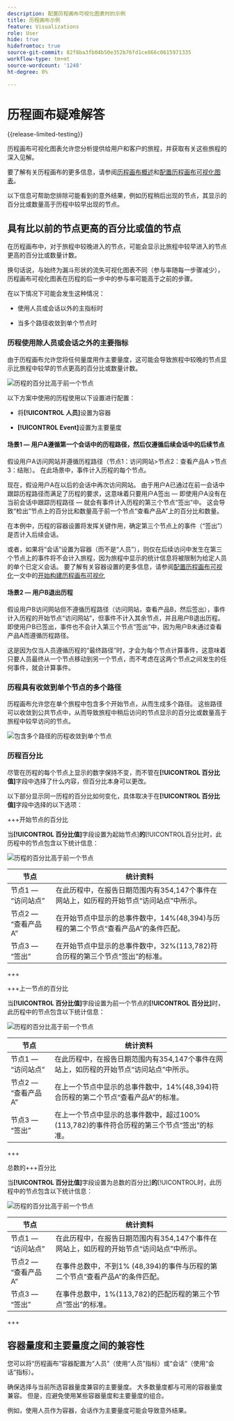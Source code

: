 ```yaml
---
description: 配置历程画布可视化图表时的示例
title: 历程画布示例
feature: Visualizations
role: User
hide: true
hidefromtoc: true
source-git-commit: 82f8ba3fb04b50e352b76fd1ce866c0615971335
workflow-type: tm+mt
source-wordcount: '1248'
ht-degree: 0%

---
```


# 历程画布疑难解答

{{release-limited-testing}}

历程画布可视化图表允许您分析提供给用户和客户的旅程，并获取有关这些旅程的深入见解。

要了解有关历程画布的更多信息，请参阅[历程画布概述](/help/analysis-workspace/visualizations/journey-canvas/journey-canvas.md)和[配置历程画布可视化图表](/help/analysis-workspace/visualizations/journey-canvas/configure-journey-canvas.md)。

以下信息可帮助您排除可能看到的意外结果，例如历程稍后出现的节点，其显示的百分比或数量高于历程中较早出现的节点。

## 具有比以前的节点更高的百分比或值的节点

在历程画布中，对于旅程中较晚进入的节点，可能会显示比旅程中较早进入的节点更高的百分比或数量计数。

换句话说，与始终为漏斗形状的流失可视化图表不同（参与率随每一步骤减少），历程画布可视化图表在历程的后一步中的参与率可能高于之前的步骤。

在以下情况下可能会发生这种情况：

* 使用人员或会话以外的主指标时

* 当多个路径收敛到单个节点时

### 历程使用除人员或会话之外的主要指标

由于历程画布允许您将任何量度用作主要量度，这可能会导致旅程中较晚的节点显示比旅程中较早的节点更高的百分比或数量计数。

![历程的百分比高于前一个节点](assets/journey-canvas-higher-percentage.png)

以下方案中使用的历程使用以下设置进行配置：

* 将&#x200B;**[!UICONTROL 人员]**&#x200B;设置为容器

* **[!UICONTROL Event]**&#x200B;设置为主要量度

#### 场景1 — 用户A遵循第一个会话中的历程路径，然后仅遵循后续会话中的后续节点

假设用户A访问网站并遵循历程路径（节点1：访问网站>节点2：查看产品A >节点3：结账）。 在此场景中，事件计入历程的每个节点。

现在，假设用户A在以后的会话中再次访问网站。 由于用户A已通过在前一会话中跟踪历程路径而满足了历程的要求，这意味着只要用户A签出 — 即使用户A没有在当前会话中跟踪历程路径 — 就会有事件计入历程的第三个节点“签出”中。 这会导致“检出”节点上的百分比和数量高于前一个节点“查看产品A”上的百分比和数量。

在本例中，历程的容器设置将发挥关键作用，确定第三个节点上的事件（“签出”）是否计入后续会话。

或者，如果将“会话”设置为容器（而不是“人员”），则仅在后续访问中发生在第三个节点上的事件将不会计入旅程，因为旅程中显示的统计信息将被限制为给定人员的单个已定义会话。 要了解有关容器设置的更多信息，请参阅[配置历程画布可视化](/help/analysis-workspace/visualizations/journey-canvas/configure-journey-canvas.md)一文中的[开始构建历程画布可视化](/help/analysis-workspace/visualizations/journey-canvas/configure-journey-canvas.md#begin-building-a-journey-canvas-visualization)

<!-- The time allotted for users to move along the path is determined by the container setting. Because "Person" is selected as the container setting in this example, people who followed the journey's path in one session (moving from Node 1 to Node 2 and to Node 3) met the criteria of the journey. On any subsequent visits to the site, any event they have that matches any node on the journey is counted on that node. -->

#### 场景2 — 用户B退出历程

假设用户B访问网站但不遵循历程路径（访问网站，查看产品B，然后签出），事件计入历程的开始节点“访问网站”，但事件不计入其余节点，并且用户B退出历程。 即使用户B已签出，事件也不会计入第三个节点“签出”中，因为用户B未通过查看产品A而遵循历程路径。

这是因为仅当人员遵循历程的“最终路径”时，才会为每个节点计算事件，这意味着只要人员最终从一个节点移动到另一个节点，而不考虑在这两个节点之间发生的任何事件，就会计算事件。

### 历程具有收敛到单个节点的多个路径

历程画布允许您在单个旅程中包含多个开始节点，从而生成多个路径。 这些路径可以收敛到公共节点中，从而导致旅程中稍后访问的节点显示的百分比或数量高于旅程中较早访问的节点。

![包含多个路径的历程收敛到单个节点](assets/journey-canvas-percentage-converge.png)

<!--

The journey used in the following scenarios is configured with the following settings:

* **[!UICONTROL Person]** is set as the container

* **[!UICONTROL Event]** is set as the primary metric

#### Scenario 

When a journey contains multiple paths that converge into a single node, the two paths are combined into the single node using the OR operator. This can result in the

-->

### 历程百分比

尽管在历程的每个节点上显示的数字保持不变，而不管在&#x200B;**[!UICONTROL 百分比值]**&#x200B;字段中选择了什么内容，但百分比本身可以更改。

以下部分显示同一历程的百分比如何变化，具体取决于在&#x200B;**[!UICONTROL 百分比值]**&#x200B;字段中选择的以下选项：

+++开始节点的百分比

当&#x200B;**[!UICONTROL 百分比值]**&#x200B;字段设置为起始节点&#x200B;]**的**[!UICONTROL &#x200B;百分比时，此历程中的节点包含以下统计信息：

![历程的百分比高于前一个节点](assets/journey-canvas-higher-percentage.png)

| 节点 | 统计资料 |
|---------|----------|
| 节点1 — “访问站点” | 在此历程中，在报告日期范围内有354,147个事件在网站上，如历程的开始节点“访问站点”中所示。 |
| 节点2 — “查看产品A” | 在开始节点中显示的总事件数中，14%(48,394)与历程的第二个节点“查看产品A”的条件匹配。 |
| 节点3 — “签出” | 在开始节点中显示的总事件数中，32%(113,782)符合历程的第三个节点“签出”的标准。 |

+++

+++上一节点的百分比

当&#x200B;**[!UICONTROL 百分比值]**&#x200B;字段设置为前一个节点的&#x200B;**[!UICONTROL 百分比]**&#x200B;时，此历程中的节点包含以下统计信息：

![历程的百分比高于前一个节点](assets/journey-canvas-percentage-previous.png)

| 节点 | 统计资料 |
|---------|----------|
| 节点1 — “访问站点” | 在此历程中，在报告日期范围内有354,147个事件在网站上，如历程的开始节点“访问站点”中所示。 |
| 节点2 — “查看产品A” | 在上一个节点中显示的总事件数中，14%(48,394)符合历程的第二个节点“查看产品A”的标准。 |
| 节点3 — “签出” | 在上一个节点中显示的总事件数中，超过100% (113,782)的事件符合历程的第三个节点“签出”的标准。 |

+++

总数的+++百分比

当&#x200B;**[!UICONTROL 百分比值]**&#x200B;字段设置为总数的百分比&#x200B;]**的**[!UICONTROL &#x200B;时，此历程中的节点包含以下统计信息：

![历程的百分比高于前一个节点](assets/journey-canvas-percentage-total.png)

| 节点 | 统计资料 |
|---------|----------|
| 节点1 — “访问站点” | 在此历程中，在报告日期范围内有354,147个事件在网站上，如历程的开始节点“访问站点”中所示。 |
| 节点2 — “查看产品A” | 在事件总数中，不到1% (48,394)的事件与历程的第二个节点“查看产品A”的条件匹配。 |
| 节点3 — “签出” | 在事件总数中，1%(113,782)的匹配历程的第三个节点“签出”的标准。 |

+++

## 容器量度和主要量度之间的兼容性

您可以将“历程画布”容器配置为“人员”（使用“人员”指标）或“会话”（使用“会话”指标）。

确保选择与当前所选容器量度兼容的主要量度。 大多数量度都与可用的容器量度兼容。 但是，应避免使用某些容器量度和主要量度的组合。

例如，使用人员作为容器，会话作为主要量度可能会导致意外结果。

<!--

## Percentages that exceed 100%

The following configurations can result in nodes that show percentages that exceed 100%:

* When the **[!UICONTROL Percentage value]** field is set to **[!UICONTROL Percent of total]** or **[!UICONTROL Percent of start node]**, and a primary metric is selected that results in less data for the start node than on subsequent nodes.

  For example, if Revenue is selected as the primary metric, and no revenue is being realized on the primary metric, then on any node where revenue is being realized will show as exceeding 100%. 

-->

